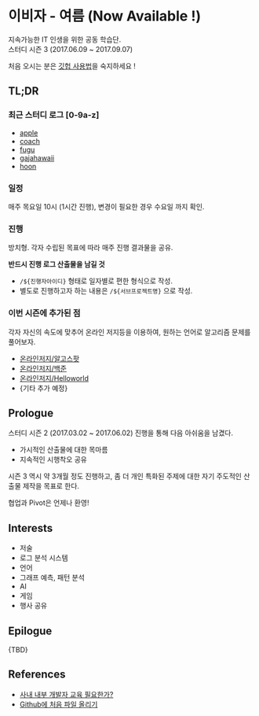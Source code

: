 # 이비자 - 여름 (Now Available !)

지속가능한 IT 인생을 위한 공동 학습단.  
스터디 시즌 3 (2017.06.09 ~ 2017.09.07)

처음 오시는 분은 [깃헙 사용법](#references)을 숙지하세요 ! 

##  TL;DR

### 최근 스터디 로그 [0-9a-z]

* [apple](apple/Studylog/2017-06-29.md)
* [coach](coach/Studylog/2017-16-29-coach.md)
* [fugu](fugu/StudyLog/2017.07.06.fugu.md)
* [gajahawaii](gajahawaii/StudyLog/2017.06.22.md)
* [hoon](hoon/StudyLog/2017.06.29.md)

### 일정

매주 목요일 10시 (1시간 진행), 변경이 필요한 경우 수요일 까지 확인.

### 진행

방치형. 각자 수립된 목표에 따라 매주 진행 결과물을 공유.

__반드시 진행 로그 산출물을 남길 것__

* `/${진행자아이디}` 형태로 일자별로 편한 형식으로 작성.
* 별도로 진행하고자 하는 내용은 `/${서브프로젝트명}` 으로 작성.


### 이번 시즌에 추가된 점

각자 자신의 속도에 맞추어 온라인 저지등을 이용하여, 원하는 언어로 알고리즘 문제를 풀어보자.
* [온라인저지/알고스팟](https://algospot.com/judge/problem/list/)
* [온라인저지/백준](https://www.acmicpc.net/)
* [온라인저지/Helloworld](http://tryhelloworld.co.kr/challenges)
* {기타 추가 예정}

## Prologue

스터디 시즌 2 (2017.03.02 ~ 2017.06.02)  진행을 통해 다음 아쉬움을 남겼다.

* 가시적인 산출물에 대한 목마름
* 지속적인 시행착오 공유

시즌 3 역시 약 3개월 정도 진행하고, 좀 더 개인 특화된 주제에 대한 자기 주도적인 산출물 제작을 목표로 한다.

협업과 Pivot은 언제나 환영!

## Interests

* 저술
* 로그 분석 시스템
* 언어
* 그래프 예측, 패턴 분석
* AI
* 게임
* 행사 공유

## Epilogue

{TBD}

## References

* [사내 내부 개발자 교육 필요한가?](http://blog.hkwon.me/developer-education/)
* [Github에 처음 파일 올리기](http://emflant.tistory.com/123)
